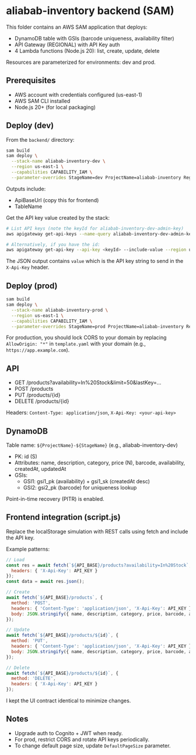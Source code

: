 # aliabab-inventory backend (SAM)

This folder contains an AWS SAM application that deploys:
- DynamoDB table with GSIs (barcode uniqueness, availability filter)
- API Gateway (REGIONAL) with API Key auth
- 4 Lambda functions (Node.js 20): list, create, update, delete

Resources are parameterized for environments: dev and prod.

## Prerequisites
- AWS account with credentials configured (us-east-1)
- AWS SAM CLI installed
- Node.js 20+ (for local packaging)

## Deploy (dev)

From the `backend/` directory:

```bash
sam build
sam deploy \
  --stack-name aliabab-inventory-dev \
  --region us-east-1 \
  --capabilities CAPABILITY_IAM \
  --parameter-overrides StageName=dev ProjectName=aliabab-inventory Region=us-east-1 DefaultPageSize=50
```

Outputs include:
- ApiBaseUrl (copy this for frontend)
- TableName

Get the API key value created by the stack:

```bash
# List API keys (note the keyId for aliabab-inventory-dev-admin-key)
aws apigateway get-api-keys --name-query aliabab-inventory-dev-admin-key --include-values --region us-east-1

# Alternatively, if you have the id:
aws apigateway get-api-key --api-key <keyId> --include-value --region us-east-1
```

The JSON output contains `value` which is the API key string to send in the `X-Api-Key` header.

## Deploy (prod)

```bash
sam build
sam deploy \
  --stack-name aliabab-inventory-prod \
  --region us-east-1 \
  --capabilities CAPABILITY_IAM \
  --parameter-overrides StageName=prod ProjectName=aliabab-inventory Region=us-east-1 DefaultPageSize=50
```

For production, you should lock CORS to your domain by replacing `AllowOrigin: "*"` in `template.yaml` with your domain (e.g., `https://app.example.com`).

## API
- GET    /products?availability=In%20Stock&limit=50&lastKey=...
- POST   /products
- PUT    /products/{id}
- DELETE /products/{id}

Headers: `Content-Type: application/json`, `X-Api-Key: <your-api-key>`

## DynamoDB
Table name: `${ProjectName}-${StageName}` (e.g., aliabab-inventory-dev)

- PK: id (S)
- Attributes: name, description, category, price (N), barcode, availability, createdAt, updatedAt
- GSIs:
  - GSI1: gsi1_pk (availability) + gsi1_sk (createdAt desc)
  - GSI2: gsi2_pk (barcode) for uniqueness lookup

Point-in-time recovery (PITR) is enabled.

## Frontend integration (script.js)
Replace the localStorage simulation with REST calls using fetch and include the API key.

Example patterns:

```js
// Load
const res = await fetch(`${API_BASE}/products?availability=In%20Stock`, {
  headers: { 'X-Api-Key': API_KEY }
});
const data = await res.json();

// Create
await fetch(`${API_BASE}/products`, {
  method: 'POST',
  headers: { 'Content-Type': 'application/json', 'X-Api-Key': API_KEY },
  body: JSON.stringify({ name, description, category, price, barcode, availability })
});

// Update
await fetch(`${API_BASE}/products/${id}`, {
  method: 'PUT',
  headers: { 'Content-Type': 'application/json', 'X-Api-Key': API_KEY },
  body: JSON.stringify({ name, description, category, price, barcode, availability })
});

// Delete
await fetch(`${API_BASE}/products/${id}`, {
  method: 'DELETE',
  headers: { 'X-Api-Key': API_KEY }
});
```

I kept the UI contract identical to minimize changes.

## Notes
- Upgrade auth to Cognito + JWT when ready.
- For prod, restrict CORS and rotate API keys periodically.
- To change default page size, update `DefaultPageSize` parameter.

